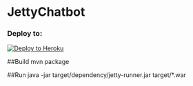 # JettyChatbot

### Deploy to:
[![Deploy to Heroku](https://www.herokucdn.com/deploy/button.svg)](https://heroku.com/deploy)

##Build
	mvn package
	
##Run
	java -jar target/dependency/jetty-runner.jar target/*.war
